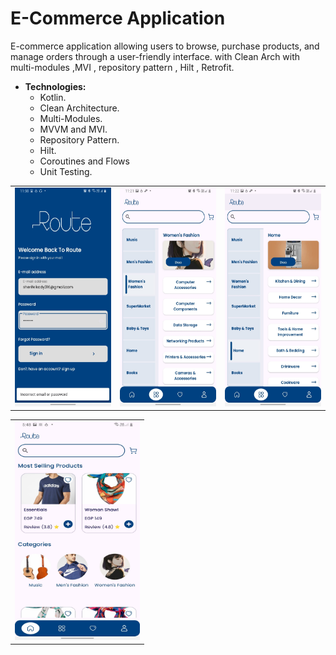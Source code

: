 # E-Commerce Application
E-commerce application allowing users to browse, purchase products, and manage orders through a user-friendly interface.
with Clean Arch with multi-modules ,MVI , repository pattern , Hilt , Retrofit.

* **Technologies:**
     * Kotlin.
     * Clean Architecture.
     * Multi-Modules.
     * MVVM and MVI.
     * Repository Pattern.
     * Hilt.
     * Coroutines and Flows
     * Unit Testing.

<table>
  <tr>
    <td><img src="https://github.com/sherifelkady70/E-Commerce-Project/blob/myDev/login%20page.jpg" alt="Image 1" width="200" height="350"></td>
    <td><img src="https://github.com/sherifelkady70/E-Commerce-Project/blob/myDev/E-Commerce_Photes.jpg" alt="Image 2" width="200" height="350"></td>
    <td><img src="https://github.com/sherifelkady70/E-Commerce-Project/blob/myDev/E-Commerce_Photes1.jpg" alt="Image 3" width="200" height="350"></td>
  </tr>
</table>
<table>
  <tr>
    <td><img src="https://github.com/sherifelkady70/E-Commerce-Project/blob/myDev/E-Commerce_Photes2.jpg" alt="Image 1" width="200" height="350"></td>
  </tr>
</table>

